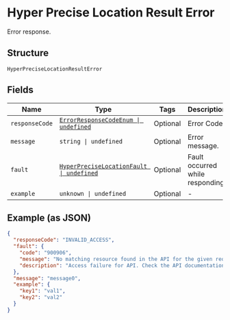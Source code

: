 
# Hyper Precise Location Result Error

Error response.

## Structure

`HyperPreciseLocationResultError`

## Fields

| Name | Type | Tags | Description |
|  --- | --- | --- | --- |
| `responseCode` | [`ErrorResponseCodeEnum \| undefined`](../../doc/models/error-response-code-enum.md) | Optional | Error Code. |
| `message` | `string \| undefined` | Optional | Error message. |
| `fault` | [`HyperPreciseLocationFault \| undefined`](../../doc/models/hyper-precise-location-fault.md) | Optional | Fault occurred while responding. |
| `example` | `unknown \| undefined` | Optional | - |

## Example (as JSON)

```json
{
  "responseCode": "INVALID_ACCESS",
  "fault": {
    "code": "900906",
    "message": "No matching resource found in the API for the given request",
    "description": "Access failure for API. Check the API documentation and add a proper REST resource path to the invocation URL."
  },
  "message": "message0",
  "example": {
    "key1": "val1",
    "key2": "val2"
  }
}
```

